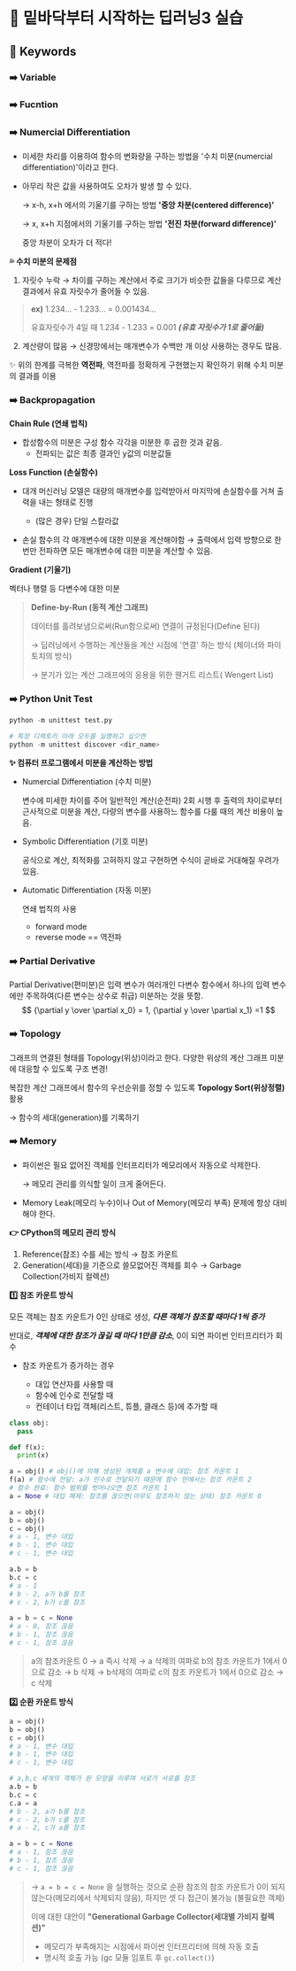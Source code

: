 # 🐥 밑바닥부터 시작하는 딥러닝3 실습



## 🔑 Keywords



### ➡️ Variable

### ➡️ Fucntion

### ➡️ Numercial Differentiation

- 미세한 차리를 이용하여 함수의 변화량을 구하는 방법을 '수치 미분(numercial differentiation)'이라고 한다.

- 아무리 작은 값을 사용하여도 오차가 발생 할 수 있다.

  → x-h, x+h 에서의 기울기를 구하는 방법 **'중앙 차분(centered difference)'**

  → x, x+h 지점에서의 기울기를 구하는 방법 **'전진 차분(forward difference)'**

  중앙 차분이 오차가 더 적다!

**💦 수치 미분의 문제점**

1. 자릿수 누락 → 차이를 구하는 계산에서 주로 크기가 비슷한 값들을 다루므로 계산 결과에서 유효 자릿수가 줄어들 수 있음.

> **ex)** 1.234... - 1.233... = 0.001434...
>
> 유효자릿수가 4일 때 1.234 - 1.233 = 0.001 ***(유효 자릿수가 1로 줄어듦)***

2. 계산량이 많음 → 신경망에서는 매개변수가 수백만 개 이상 사용하는 경우도 많음.

✨ 위의 한계를 극복한 **역전파**, 역전파를 정확하게 구현했는지 확인하기 위해 수치 미분의 결과를 이용

### ➡️ Backpropagation

**Chain Rule (연쇄 법칙)**

- 합성함수의 미분은 구성 함수 각각을 미분한 후 곱한 것과 같음.
  - 전파되는 값은 최종 결과인 y값의 미분값들

**Loss Function (손실함수)**

- 대개 머신러닝 모델은 대량의 매개변수를 입력받아서 마지막에 손실함수를 거쳐 출력을 내는 형태로 진행

  - (많은 경우) 단일 스칼라값

- 손실 함수의 각 매개변수에 대한 미분을 계산해야함 → 출력에서 입력 방향으로 한번만 전파하면 모든 매개변수에 대한 미분을 계산할 수 있음.

**Gradient (기울기)**

벡터나 행렬 등 다변수에 대한 미분

> **Define-by-Run (동적 계산 그래프)**
>
> 데이터를 흘려보냄으로써(Run함으로써) 연결이 규정된다(Define 된다)
>
> → 딥러닝에서 수행하는 계산들을 계산 시점에 '연결' 하는 방식 (체이너와 파이토치의 방식)
>
> → 분기가 있는 계산 그래프에의 응용을 위한 웬거트 리스트( Wengert List)

### ➡️ Python Unit Test

```python
python -m unittest test.py

# 특정 디렉토리 아래 모두를 실행하고 싶으면
python -m unittest discover <dir_name>
```

**✨ 컴퓨터 프로그램에서 미분을 계산하는 방법**

- Numercial Differentiation (수치 미분)

  변수에 미세한 차이를 주어 일반적인 계산(순전파) 2회 시행 후 출력의 차이로부터 근사적으로 미분을 계산, 다량의 변수를 사용하느 함수를 다룰 때의 계산 비용이 높음.

- Symbolic Differentiation (기호 미분)

  공식으로 계산, 최적화를 고혀하지 않고 구현하면 수식이 곧바로 거대해질 우려가 있음.

- Automatic Differentiation (자동 미분)

  연쇄 법칙의 사용

  - forward mode
  - reverse mode == 역전파

### ➡️ Partial Derivative

Partial Derivative(편미분)은 입력 변수가 여러개인 다변수 함수에서 하나의 입력 변수에만 주목하여(다른 변수는 상수로 취급) 미분하는 것을 뜻함.
$$
{\partial y \over \partial x_0} = 1, {\partial y \over \partial x_1} =1
$$

### ➡️ Topology

그래프의 연결된 형태를 Topology(위상)이라고 한다. 다양한 위상의 계산 그래프 미분에 대응할 수 있도록 구조 변경!



복잡한 계산 그래프에서 함수의 우선순위를 정할 수 있도록 **Topology Sort(위상정렬)** 활용

→ 함수의 세대(generation)를 기록하기



### ➡️ Memory

- 파이썬은 필요 없어진 객체를 인터프리터가 메모리에서 자동으로 삭제한다.

  → 메모리 관리를 의식할 일이 크게 줄어든다.

- Memory Leak(메모리 누수)이나 Out of Memory(메모리 부족) 문제에 항상 대비해야 한다.



**👉 CPython의 메모리 관리 방식**

1. Reference(참조) 수를 세는 방식 → 참조 카운트
2. Generation(세대)을 기준으로 쓸모없어진 객체를 회수 → Garbage Collection(가비지 컬렉션)



**1️⃣ 참조 카운트 방식**

모든 객체는 참조 카운트가 0인 상태로 생성, ***다른 객체가 참조할 때마다 1씩 증가***

반대로, ***객체에 대한 참조가 끊길 때 마다 1만큼 감소***, 0이 되면 파이썬 인터프리터가 회수

- 참조 카운트가 증가하는 경우

  - 대입 연산자를 사용할 때
  - 함수에 인수로 전달할 때
  - 컨테이너 타입 객체(리스트, 튜플, 클래스 등)에 추가할 때

```python
class obj:
  pass

def f(x):
  print(x)

a = obj() # obj()에 의해 생성된 개체를 a 변수에 대입: 참조 카운트 1
f(a) # 함수에 전달: a가 인수로 전달되기 때문에 함수 안에서는 참조 카운트 2
# 함수 완료: 함수 범위를 벗어나오면 참조 카운트 1
a = None # 대입 해제: 참조를 끊으면(아무도 참조하지 않는 상태) 참조 카운트 0
```
```python
a = obj()
b = obj()
c = obj()
# a - 1, 변수 대입
# b - 1, 변수 대입
# c - 1, 변수 대입

a.b = b
b.c = c
# a - 1
# b - 2, a가 b를 참조
# c - 2, b가 c를 참조

a = b = c = None
# a - 0, 참조 끊음
# b - 1, 참조 끊음
# c - 1, 참조 끊음
```
>a의 참조카운트 0 → a 즉시 삭제 → a 삭제의 여파로 b의 참조 카운트가 1에서 0으로 감소 → b 삭제 → b삭제의 여파로 c의 참조 카운트가 1에서 0으로 감소 → c 삭제



**2️⃣ 순환 카운트 방식**

```python
a = obj()
b = obj()
c = obj()
# a - 1, 변수 대입
# b - 1, 변수 대입
# c - 1, 변수 대입

# a,b,c 세개의 객체가 원 모양을 이루며 서로가 서로를 참조
a.b = b
b.c = c
c.a = a
# b - 2, a가 b를 참조
# c - 2, b가 c를 참조
# a - 2, c가 a를 참조

a = b = c = None
# a - 1, 참조 끊음
# b - 1, 참조 끊음
# c - 1, 참조 끊음
```

> → `a = b = c = None` 을 실행하는 것으로 순환 참조의 참조 카운트가 0이 되지 않는다(메모리에서 삭제되지 않음), 하지만 셋 다 접근이 불가능 (불필요한 객체)
>
> 이에 대한 대안이 **"Generational Garbage Collector(세대별 가비지 컬렉션)"**
>
> - 메모리가 부족해지는 시점에서 파이썬 인터프리터에 의해 자동 호출
> - 명시적 호출 가능 (gc 모듈 임포트 후 `gc.collect()`)

